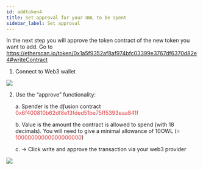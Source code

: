 ```yaml
---
id: addtoken4
title: Set approval for your OWL to be spent
sidebar_label: Set approval
---
```


In the next step you will approve the token contract of the new token you want to add. Go to https://etherscan.io/token/0x1a5f9352af8af974bfc03399e3767df6370d82e4#writeContract
1. Connect to Web3 wallet

<img src="/img/addtutorial_setapproval1.png">

2. Use the “approve” functionality: 

    a. Spender is the dƒusion contract <span style="color:#DB3A3D">0x6f400810b62df8e13fded51be75ff5393eaa841f</span>

    b. Value is the amount the contract is allowed to spend (with 18 decimals). You will need to give a minimal allowance of 10OWL (= <span style="color:#DB3A3D">10000000000000000000</span>) 

    c. → Click write and approve the transaction via your web3 provider

<img src="/img/addtutorial_setapproval2.png">